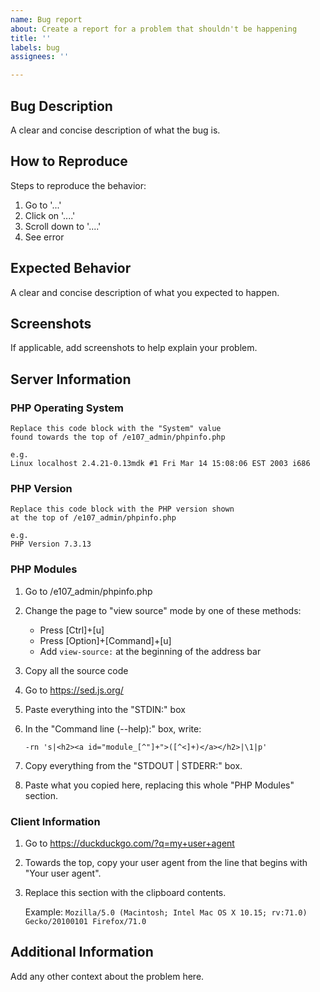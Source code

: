 ```yaml
---
name: Bug report
about: Create a report for a problem that shouldn't be happening
title: ''
labels: bug
assignees: ''

---
```


## Bug Description
A clear and concise description of what the bug is.

## How to Reproduce
Steps to reproduce the behavior:
1. Go to '...'
2. Click on '....'
3. Scroll down to '....'
4. See error

## Expected Behavior
A clear and concise description of what you expected to happen.

## Screenshots
If applicable, add screenshots to help explain your problem.

## Server Information

### PHP Operating System

```
Replace this code block with the "System" value
found towards the top of /e107_admin/phpinfo.php

e.g.
Linux localhost 2.4.21-0.13mdk #1 Fri Mar 14 15:08:06 EST 2003 i686
```

### PHP Version

```
Replace this code block with the PHP version shown
at the top of /e107_admin/phpinfo.php

e.g.
PHP Version 7.3.13
```

### PHP Modules

1. Go to /e107_admin/phpinfo.php
2. Change the page to "view source" mode by one of these methods:
   - Press [Ctrl]+[u]
   - Press [Option]+[Command]+[u]
   - Add `view-source:` at the beginning of the address bar
3. Copy all the source code
4. Go to https://sed.js.org/
5. Paste everything into the "STDIN:" box
6. In the "Command line (--help):" box, write:

       -rn 's|<h2><a id="module_[^"]+">([^<]+)</a></h2>|\1|p'

7. Copy everything from the "STDOUT | STDERR:" box.
8. Paste what you copied here, replacing this whole "PHP Modules" section.

### Client Information

1. Go to https://duckduckgo.com/?q=my+user+agent
2. Towards the top, copy your user agent from the line that begins with "Your user agent".
3. Replace this section with the clipboard contents.

   Example: `Mozilla/5.0 (Macintosh; Intel Mac OS X 10.15; rv:71.0) Gecko/20100101 Firefox/71.0`

## Additional Information
Add any other context about the problem here.

